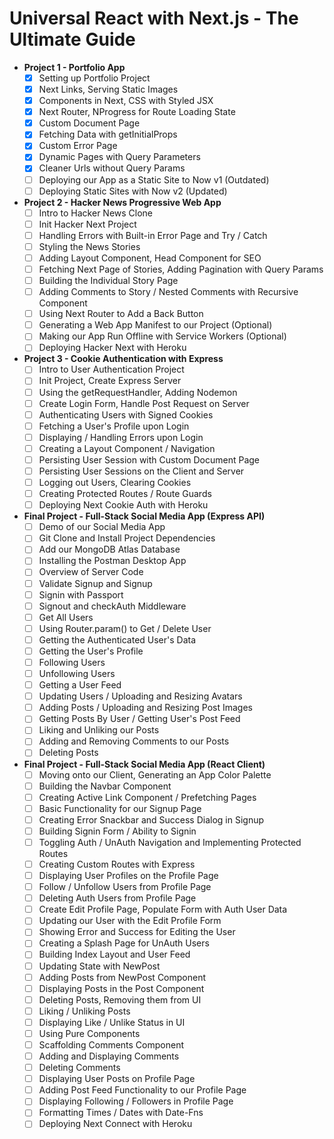 # Universal React with Next.js - The Ultimate Guide

 - **Project 1 - Portfolio App**
     - [x] Setting up Portfolio Project
     - [x] Next Links, Serving Static Images
     - [x] Components in Next, CSS with Styled JSX
     - [x] Next Router, NProgress for Route Loading State
     - [x] Custom Document Page
     - [x] Fetching Data with getInitialProps
     - [x] Custom Error Page
     - [x] Dynamic Pages with Query Parameters
     - [x] Cleaner Urls without Query Params
     - [ ] Deploying our App as a Static Site to Now v1 (Outdated)
     - [ ] Deploying Static Sites with Now v2 (Updated)

 - **Project 2 - Hacker News Progressive Web App**
     - [ ] Intro to Hacker News Clone
     - [ ] Init Hacker Next Project
     - [ ] Handling Errors with Built-in Error Page and Try / Catch
     - [ ] Styling the News Stories
     - [ ] Adding Layout Component, Head Component for SEO
     - [ ] Fetching Next Page of Stories, Adding Pagination with Query Params
     - [ ] Building the Individual Story Page
     - [ ] Adding Comments to Story / Nested Comments with Recursive Component
     - [ ] Using Next Router to Add a Back Button
     - [ ] Generating a Web App Manifest to our Project (Optional)
     - [ ] Making our App Run Offline with Service Workers (Optional)
     - [ ] Deploying Hacker Next with Heroku

 - **Project 3 - Cookie Authentication with Express**
     - [ ] Intro to User Authentication Project
     - [ ] Init Project, Create Express Server
     - [ ] Using the getRequestHandler, Adding Nodemon
     - [ ] Create Login Form, Handle Post Request on Server
     - [ ] Authenticating Users with Signed Cookies
     - [ ] Fetching a User's Profile upon Login
     - [ ] Displaying / Handling Errors upon Login
     - [ ] Creating a Layout Component / Navigation
     - [ ] Persisting User Session with Custom Document Page
     - [ ] Persisting User Sessions on the Client and Server
     - [ ] Logging out Users, Clearing Cookies
     - [ ] Creating Protected Routes / Route Guards
     - [ ] Deploying Next Cookie Auth with Heroku

 - **Final Project - Full-Stack Social Media App (Express API)**
     - [ ] Demo of our Social Media App
     - [ ] Git Clone and Install Project Dependencies
     - [ ] Add our MongoDB Atlas Database
     - [ ] Installing the Postman Desktop App
     - [ ] Overview of Server Code
     - [ ] Validate Signup and Signup
     - [ ] Signin with Passport
     - [ ] Signout and checkAuth Middleware
     - [ ] Get All Users
     - [ ] Using Router.param() to Get / Delete User
     - [ ] Getting the Authenticated User's Data
     - [ ] Getting the User's Profile
     - [ ] Following Users
     - [ ] Unfollowing Users
     - [ ] Getting a User Feed
     - [ ] Updating Users / Uploading and Resizing Avatars
     - [ ] Adding Posts / Uploading and Resizing Post Images
     - [ ] Getting Posts By User / Getting User's Post Feed
     - [ ] Liking and Unliking our Posts
     - [ ] Adding and Removing Comments to our Posts
     - [ ] Deleting Posts

 - **Final Project - Full-Stack Social Media App (React Client)**
     - [ ] Moving onto our Client, Generating an App Color Palette
     - [ ] Building the Navbar Component
     - [ ] Creating Active Link Component / Prefetching Pages
     - [ ] Basic Functionality for our Signup Page
     - [ ] Creating Error Snackbar and Success Dialog in Signup
     - [ ] Building Signin Form / Ability to Signin
     - [ ] Toggling Auth / UnAuth Navigation and Implementing Protected Routes
     - [ ] Creating Custom Routes with Express
     - [ ] Displaying User Profiles on the Profile Page
     - [ ] Follow / Unfollow Users from Profile Page
     - [ ] Deleting Auth Users from Profile Page
     - [ ] Create Edit Profile Page, Populate Form with Auth User Data
     - [ ] Updating our User with the Edit Profile Form
     - [ ] Showing Error and Success for Editing the User
     - [ ] Creating a Splash Page for UnAuth Users
     - [ ] Building Index Layout and User Feed
     - [ ] Updating State with NewPost
     - [ ] Adding Posts from NewPost Component
     - [ ] Displaying Posts in the Post Component
     - [ ] Deleting Posts, Removing them from UI
     - [ ] Liking / Unliking Posts
     - [ ] Displaying Like / Unlike Status in UI
     - [ ] Using Pure Components
     - [ ] Scaffolding Comments Component
     - [ ] Adding and Displaying Comments
     - [ ] Deleting Comments
     - [ ] Displaying User Posts on Profile Page
     - [ ] Adding Post Feed Functionality to our Profile Page
     - [ ] Displaying Following / Followers in Profile Page
     - [ ] Formatting Times / Dates with Date-Fns
     - [ ] Deploying Next Connect with Heroku